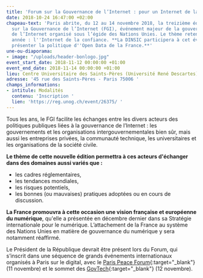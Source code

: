 ```yaml
---
title: 'Forum sur la Gouvernance de l’Internet : pour un Internet de la confiance'
date: 2018-10-24 16:47:00 +02:00
chapeau-text: 'Paris abrite, du 12 au 14 novembre 2018, la treizième édition du Forum
  sur la Gouvernance de l’Internet (FGI), événement majeur de la gouvernance mondiale
  de l’Internet organisé sous l’égide des Nations Unies. Le thème retenu pour cette
  année : l''Internet de la confiance. **La DINSIC participera à cet évènement pour
  présenter la politique d''Open Data de la France.**'
une-ou-diaporama:
- image: "/uploads/header-bonlogo.jpg"
event_start_date: 2018-11-12 00:00:00 +01:00
event_end_date: 2018-11-14 00:00:00 +01:00
lieu: Centre Universitaire des Saints-Pères (Université René Descartes)
adresse: '45 rue des Saints-Pères - Paris 75006 '
champs_informations:
- intitule: Modalités
  contenu: 'Inscription '
  lien: 'https://reg.unog.ch/event/26375/ '
---
```


Tous les ans, le FGI facilite les échanges entre les divers acteurs des politiques publiques liées à la gouvernance de l’Internet : les gouvernements et les organisations intergouvernementales bien sûr, mais aussi les entreprises privées, la communauté technique, les universitaires et les organisations de la société civile.

**Le thème de cette nouvelle édition permettra à ces acteurs d'échanger dans des domaines aussi variés que :**
* les cadres réglementaires,
* les tendances mondiales,
* les risques potentiels,
* les bonnes (ou mauvaises) pratiques adoptées ou en cours de discussion.

**La France promouvra à cette occasion une vision française et européenne du numérique**, qu'elle a présentée en décembre dernier dans sa Stratégie internationale pour le numérique. L’attachement de la France au système des Nations Unies en matière de gouvernance du numérique y sera notamment réaffirmé.

Le Président de la République devrait être présent lors du Forum, qui s’inscrit dans une séquence de grands événements internationaux organisés à Paris sur le digital, avec le [Paris Peace Forum](https://parispeaceforum.org/fr/){:target="_blank"} (11 novembre) et le sommet des [GovTech](https://govtechsummit.eu/){:target="_blank"} (12 novembre).